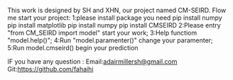 This work is designed by SH and XHN, our project named CM-SEIRD.
Flow me start your project:
1:please install package you need
    pip install numpy
    pip install matplotlib
    pip install numpy
    pip install CMSEIRD
2:Please entry "from CM_SEIRD import model" start your work;
3:Help functiom "model.help()";
4:Run "model.paramenter()" change your paramenter;
5:Run model.cmseird() begin your prediction

IF you have any question :
Email:adairmillersh@gmail.com
Git:https://github.com/fahaihi